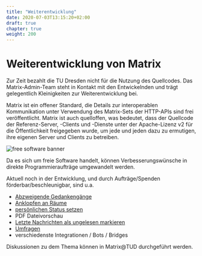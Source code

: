 ```yaml
---
title: "Weiterentwicklung"
date: 2020-07-03T13:15:20+02:00
draft: true
chapter: true
weight: 200
---
```


# Weiterentwicklung von Matrix

Zur Zeit bezahlt die TU Dresden nicht für die Nutzung des Quellcodes. Das Matrix-Admin-Team steht in Kontakt mit den Entwickelnden und trägt gelegentlich Kleinigkeiten zur Weiterentwicklung bei. 

Matrix ist ein offener Standard, die Details zur interoperablen Kommunikation unter Verwendung des Matrix-Sets der HTTP-APIs sind frei veröffentlicht. Matrix ist auch quelloffen, was bedeutet, dass der Quellcode der Referenz-Server, -Clients und -Dienste unter der Apache-Lizenz v2 für die Öffentlichkeit freigegeben wurde, um jede und jeden dazu zu ermutigen, ihre eigenen Server und Clients zu betreiben.

![free software banner](/images/free-software-likes-you-and-your-freedom.webp)

Da es sich um freie Software handelt, können Verbesserungswünsche in direkte Programmieraufträge umgewandelt werden.

Aktuell noch in der Entwicklung, und durch Aufträge/Spenden förderbar/beschleunigbar, sind u.a.

* [Abzweigende Gedankengänge](https://github.com/vector-im/roadmap/issues/34)
* [Anklopfen an Räume](https://github.com/vector-im/roadmap/issues/31)
* [persönlichen Status setzen](https://github.com/vector-im/roadmap/issues/22)
* PDF Dateivorschau
* [Letzte Nachrichten als ungelesen markieren](https://github.com/vector-im/roadmap/issues/34)
* [Umfragen](https://github.com/vector-im/roadmap/issues/29)
* verschiedenste Integrationen / Bots / Bridges

Diskussionen zu dem Thema können in Matrix@TUD durchgeführt werden.



